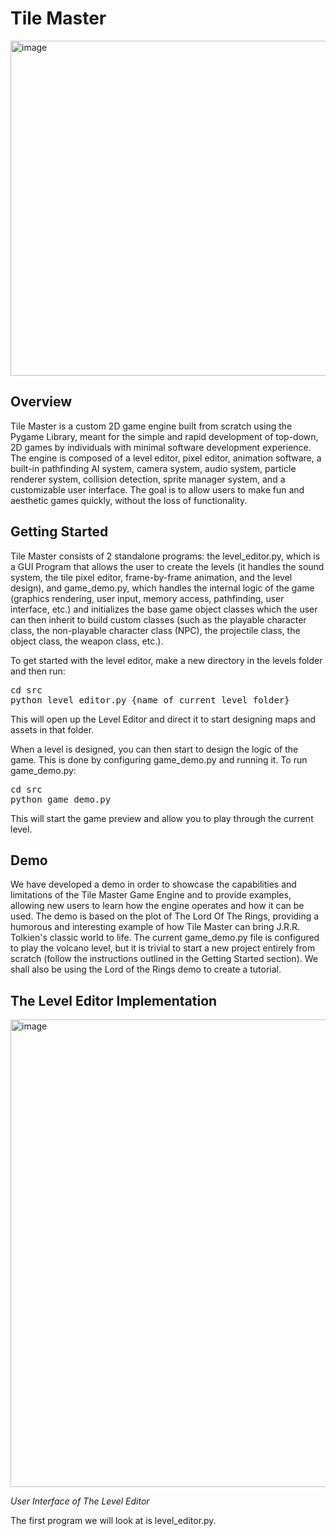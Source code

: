 # Tile Master
<img width="990" height="536" alt="image" src="https://github.com/user-attachments/assets/e9b05174-c1c2-4c4a-9f09-6e0f57f73472" />

## Overview
Tile Master is a custom 2D game engine built from scratch using the Pygame Library, meant for the simple and rapid development of top-down, 2D games by individuals with minimal software development experience. The engine is composed of a level editor, pixel editor, animation software, a built-in pathfinding AI system, camera system, audio system, particle renderer system, collision detection, sprite manager system, and a customizable user interface. The goal is to allow users to make fun and aesthetic games quickly, without the loss of functionality. 

## Getting Started
Tile Master consists of 2 standalone programs: the level_editor.py, which is a GUI Program that allows the user to create the levels (it handles the sound system, the  tile pixel editor, frame-by-frame animation, and the level design), and game_demo.py, which handles the internal logic of the game (graphics rendering, user input, memory access, pathfinding, user interface, etc.) and initializes the base game object classes which the user can then inherit to build custom classes (such as the playable character class, the non-playable character class (NPC), the projectile class, the object class, the weapon class, etc.).

To get started with the level editor, make a new directory in the levels folder and then run:

<pre>
cd src 
python level_editor.py {name of current level folder}
</pre>
This will open up the Level Editor and direct it to start designing maps and assets in that folder. 

When a level is designed, you can then start to design the logic of the game. This is done by configuring game_demo.py and running it. 
To run game_demo.py:
<pre>
cd src 
python game_demo.py
</pre>
This will start the game preview and allow you to play through the current level. 

## Demo
We have developed a demo in order to showcase the capabilities and limitations of the Tile Master Game Engine and to provide examples, allowing new users to learn how the engine operates and how it can be used. The demo is based on the plot of The Lord Of The Rings, providing a humorous and interesting example of how Tile Master can bring J.R.R. Tolkien's classic world to life. The current game_demo.py file is configured to play the volcano level, but it is trivial to start a new project entirely from scratch (follow the instructions outlined in the Getting Started section). We shall also be using the Lord of the Rings demo to create a tutorial. 

## The Level Editor Implementation
<img width="1348" height="748" alt="image" src="https://github.com/user-attachments/assets/0588977d-1b1f-410d-a15a-868553b05342" />

*User Interface of The Level Editor*

The first program we will look at is level_editor.py. 

